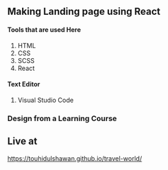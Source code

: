 ## Making Landing page using React

#### Tools that are used Here

1. HTML
2. CSS
3. SCSS
4. React

#### Text Editor

1. Visual Studio Code

### Design from a Learning Course

## Live at
https://touhidulshawan.github.io/travel-world/

